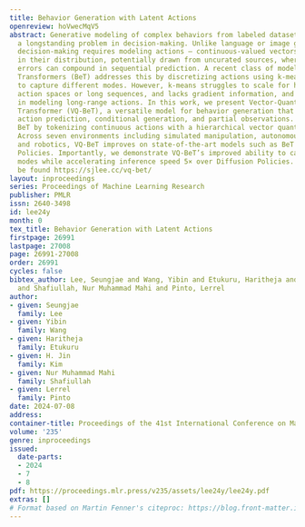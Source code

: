 ```yaml
---
title: Behavior Generation with Latent Actions
openreview: hoVwecMqV5
abstract: Generative modeling of complex behaviors from labeled datasets has been
  a longstanding problem in decision-making. Unlike language or image generation,
  decision-making requires modeling actions – continuous-valued vectors that are multimodal
  in their distribution, potentially drawn from uncurated sources, where generation
  errors can compound in sequential prediction. A recent class of models called Behavior
  Transformers (BeT) addresses this by discretizing actions using k-means clustering
  to capture different modes. However, k-means struggles to scale for high-dimensional
  action spaces or long sequences, and lacks gradient information, and thus BeT suffers
  in modeling long-range actions. In this work, we present Vector-Quantized Behavior
  Transformer (VQ-BeT), a versatile model for behavior generation that handles multimodal
  action prediction, conditional generation, and partial observations. VQ-BeT augments
  BeT by tokenizing continuous actions with a hierarchical vector quantization module.
  Across seven environments including simulated manipulation, autonomous driving,
  and robotics, VQ-BeT improves on state-of-the-art models such as BeT and Diffusion
  Policies. Importantly, we demonstrate VQ-BeT’s improved ability to capture behavior
  modes while accelerating inference speed 5× over Diffusion Policies. Videos can
  be found https://sjlee.cc/vq-bet/
layout: inproceedings
series: Proceedings of Machine Learning Research
publisher: PMLR
issn: 2640-3498
id: lee24y
month: 0
tex_title: Behavior Generation with Latent Actions
firstpage: 26991
lastpage: 27008
page: 26991-27008
order: 26991
cycles: false
bibtex_author: Lee, Seungjae and Wang, Yibin and Etukuru, Haritheja and Kim, H. Jin
  and Shafiullah, Nur Muhammad Mahi and Pinto, Lerrel
author:
- given: Seungjae
  family: Lee
- given: Yibin
  family: Wang
- given: Haritheja
  family: Etukuru
- given: H. Jin
  family: Kim
- given: Nur Muhammad Mahi
  family: Shafiullah
- given: Lerrel
  family: Pinto
date: 2024-07-08
address:
container-title: Proceedings of the 41st International Conference on Machine Learning
volume: '235'
genre: inproceedings
issued:
  date-parts:
  - 2024
  - 7
  - 8
pdf: https://proceedings.mlr.press/v235/assets/lee24y/lee24y.pdf
extras: []
# Format based on Martin Fenner's citeproc: https://blog.front-matter.io/posts/citeproc-yaml-for-bibliographies/
---
```

